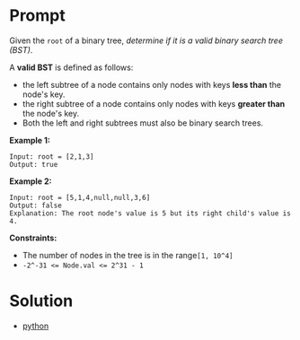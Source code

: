 # Prompt
Given the `root` of a binary tree, _determine if it is a valid binary search tree (BST)_.

A **valid BST** is defined as follows:
* the left subtree of a node contains only nodes with keys **less than** the node's key.
* the right subtree of a node contains only nodes with keys **greater than** the node's key.
* Both the left and right subtrees must also be binary search trees.

**Example 1:**
```
Input: root = [2,1,3]
Output: true
```

**Example 2:**
```
Input: root = [5,1,4,null,null,3,6]
Output: false
Explanation: The root node's value is 5 but its right child's value is 4.
```

**Constraints:**
* The number of nodes in the tree is in the range`[1, 10^4]`
* `-2^-31 <= Node.val <= 2^31 - 1`

# Solution
* [python](validate_binary_search_tree.py)
